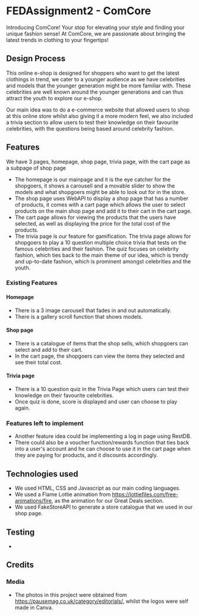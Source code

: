 # FEDAssignment2 - ComCore

Introducing ComCore! Your stop for elevating your style and finding your unique fashion sense! At ComCore, we are passionate about bringing the latest trends in clothing to your fingertips!

## Design Process

This online e-shop is designed for shoppers who want to get the latest clothings in trend, we cater to a younger audience as we have celebrities and models that the younger generation might be more familiar with. These celebrities are well known around the younger generations and can thus attract the youth to explore our e-shop.

Our main idea was to do a e-commerce website that allowed users to shop at this online store whilst also giving it a more modern feel, we also included a trivia section to allow users to test their knowledge on their favourite celebrities, with the questions being based around celebrity fashion.

## Features

We have 3 pages, homepage, shop page, trivia page, with the cart page as a subpage of shop page

- The homepage is our mainpage and it is the eye catcher for the shopgoers, it shows a carousell and a movable slider to show the models and what shopgoers might be able to look out for in the store.
- The shop page uses WebAPI to display a shop page that has a number of products, it comes with a cart page which allows the user to select products on the main shop page and add it to their cart in the cart page. 
- The cart page allows for viewing the products that the users have selected, as well as displaying the price for the total cost of the products.
- The trivia page is our feature for gamification. The trivia page allows for shopgoers to play a 10 question multiple choice trivia that tests on the famous celebrities and their fashion. The quiz focuses on celebrity fashion, which ties back to the main theme of our idea, which is trendy and up-to-date fashion, which is prominent amongst celebrities and the youth.

### Existing Features

#### Homepage
- There is a 3 image carousell that fades in and out automatically.
- There is a gallery scroll function that shows models.

#### Shop page
- There is a catalogue of items that the shop sells, which shopgoers can select and add to their cart.
- In the cart page, the shopgoers can view the items they selected and see their total cost.

#### Trivia page
- There is a 10 question quiz in the Trivia Page which users can test their knowledge on their favourite celebrities.
- Once quiz is done, score is displayed and user can choose to play again.

### Features left to implement 
- Another feature idea could be implementing a log in page using RestDB.
- There could also be a voucher function/rewards function that ties back into a user's account and he can choose to use it in the cart page when they are paying for products, and it discounts accordingly.


## Technologies used
- We used HTML, CSS and Javascript as our main coding languages.
- We used a Flame Lottie animation from https://lottiefiles.com/free-animations/fire, as the animation for our Great Deals section.
- We used FakeStoreAPI to generate a store catalogue that we used in our shop page.


## Testing 
- 

## Credits

### Media
- The photos in this project were obtained from https://pausemag.co.uk/category/editorials/, whilst the logos were self made in Canva.

